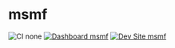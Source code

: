 # msmf

![CI none](https://img.shields.io/badge/ci-none-orange.svg)
[![Dashboard msmf](https://img.shields.io/badge/dashboard-msmf-yellow.svg)](https://dashboard.pantheon.io/sites/8f81c1b9-26c6-4d42-8f4a-0bd13d40ae78#dev/code)
[![Dev Site msmf](https://img.shields.io/badge/site-msmf-blue.svg)](http://dev-msmf.pantheonsite.io/)
